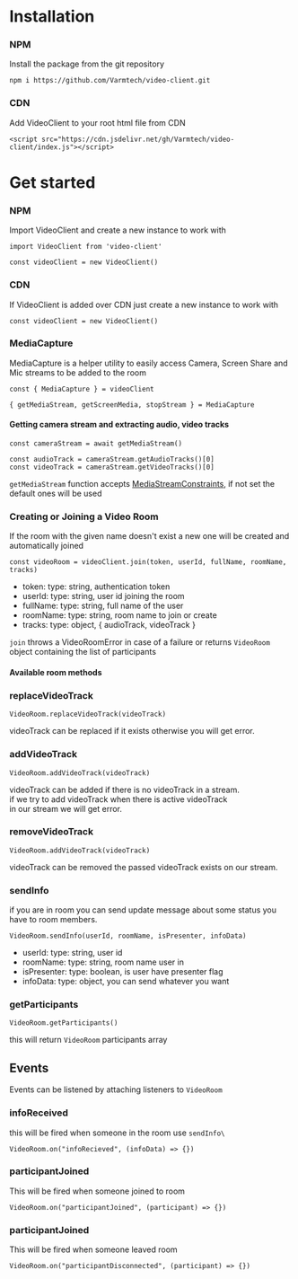 # Installation

### NPM

Install the package from the git repository

    npm i https://github.com/Varmtech/video-client.git

### CDN

Add VideoClient to your root html file from CDN

    <script src="https://cdn.jsdelivr.net/gh/Varmtech/video-client/index.js"></script>

# Get started

### NPM

Import VideoClient and create a new instance to work with

    import VideoClient from 'video-client'
 
    const videoClient = new VideoClient()
 

### CDN

If VideoClient is added over CDN just create a new instance to work with

    const videoClient = new VideoClient()

### MediaCapture

MediaCapture is a helper utility to easily access Camera, Screen Share and Mic streams to be added to the room

    const { MediaCapture } = videoClient

    { getMediaStream, getScreenMedia, stopStream } = MediaCapture
 
#### Getting camera stream and extracting audio, video tracks

    const cameraStream = await getMediaStream()

    const audioTrack = cameraStream.getAudioTracks()[0]
    const videoTrack = cameraStream.getVideoTracks()[0]
 
`getMediaStream` function accepts [MediaStreamConstraints](https://developer.mozilla.org/en-US/docs/Web/API/MediaStreamConstraints), if not set the default ones will be used

### Creating or Joining a Video Room

If the room with the given name doesn't exist a new one will be created and automatically joined

    const videoRoom = videoClient.join(token, userId, fullName, roomName, tracks)

- token: type: string, authentication token 
- userId: type: string, user id joining the room
- fullName: type: string, full name of the user
- roomName: type: string, room name to join or create
- tracks: type: object, { audioTrack, videoTrack }
 
 `join` throws a VideoRoomError in case of a failure or returns `VideoRoom` object containing the list of participants

#### Available room methods
  
### replaceVideoTrack
    VideoRoom.replaceVideoTrack(videoTrack)
  videoTrack can be replaced if it exists otherwise you will get error. 

### addVideoTrack
    VideoRoom.addVideoTrack(videoTrack)
  videoTrack can be added if there is no videoTrack in a stream.\
  if we try to add videoTrack when there is active videoTrack\
  in our stream we will get error.
  
### removeVideoTrack
    VideoRoom.addVideoTrack(videoTrack)
 videoTrack can be removed the passed videoTrack exists on our stream.
  
### sendInfo
if you are in room you can send update message about some status you have to room members.

    VideoRoom.sendInfo(userId, roomName, isPresenter, infoData)
    
- userId: type: string, user id 
- roomName: type: string, room name user in
- isPresenter: type: boolean, is user have presenter flag
- infoData: type: object, you can send whatever you want

### getParticipants
    VideoRoom.getParticipants()
this will return `VideoRoom` participants array
  
## Events
Events can be listened by attaching listeners to `VideoRoom`

### infoReceived
this will be fired when someone in the room use `sendInfo\`

    VideoRoom.on("infoRecieved", (infoData) => {})
### participantJoined
This will be fired when someone joined to room
    
    VideoRoom.on("participantJoined", (participant) => {})
### participantJoined
This will be fired when someone leaved room

    VideoRoom.on("participantDisconnected", (participant) => {})